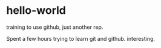 # hello-world
training to use github, just another rep.

Spent a few hours trying to learn git and github. interesting. 
